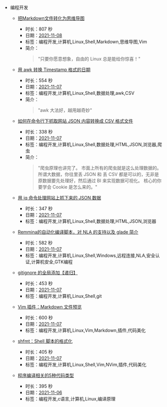 - 编程开发

    - [把Markdown文件转化为思维导图](https://www.bilibili.com/video/BV1Fr4y1y7eK)
        - 时长：807 秒
        - 日期：[2021-11-08](../month/202111.md)
        - 标签：编程开发,计算机,Linux,Shell,Markdown,思维导图,Vim
        - 简介：
            > "只要你愿意想象，自由的 Linux 总是能给你惊喜！"

    - [用 awk 转换 Timestamp 格式的日期](https://www.bilibili.com/video/BV1zL4y1q75m)
        - 时长：554 秒
        - 日期：[2021-11-07](../month/202111.md)
        - 标签：编程开发,计算机,Linux,Shell,数据处理,awk,CSV
        - 简介：
            > "awk 大法好，越用越奇妙"

    - [如何在命令行下抓取网站 JSON 内容转换成 CSV 格式文件](https://www.bilibili.com/video/BV1bS4y1d7SE)
        - 时长：338 秒
        - 日期：[2021-11-07](../month/202111.md)
        - 标签：编程开发,计算机,Linux,Shell,数据处理,HTML,JSON,浏览器,爬虫
        - 简介：
            > "爬虫原理也讲完了。
市面上所有的爬虫就是这么处理数据的。
所谓大数据，你往里丢 JSON 和 丢 CSV 都是可以的，无非是原数据要先处理好，然后通过 BI 来实现数据可视化。
核心的你要学会 Cookie 是怎么来的。"

    - [用 jq 命令处理网站上抓下来的 JSON 数据](https://www.bilibili.com/video/BV1jg411K7WP)
        - 时长：347 秒
        - 日期：[2021-11-07](../month/202111.md)
        - 标签：编程开发,计算机,Linux,Shell,数据处理,HTML,JSON,浏览器

    - [Remmina的自动化编译脚本，对 NLA 的支持以及 glade 简介](https://www.bilibili.com/video/BV1vR4y1E713)
        - 时长：582 秒
        - 日期：[2021-11-07](../month/202111.md)
        - 标签：编程开发,计算机,Linux,Shell,Windows,远程连接,NLA,安全认证,计算机安全,GTK编程

    - [gitignore 的全局添加【递归】](https://www.bilibili.com/video/BV1WL411u7Xk)
        - 时长：453 秒
        - 日期：[2021-11-07](../month/202111.md)
        - 标签：编程开发,计算机,Linux,Shell,git

    - [Vim 插件：Markdown 文件预览](https://www.bilibili.com/video/BV1eL411u7vz)
        - 时长：600 秒
        - 日期：[2021-11-07](../month/202111.md)
        - 标签：编程开发,计算机,Linux,Vim,Markdown,插件,代码美化

    - [shfmt：Shell 脚本的格式化](https://www.bilibili.com/video/BV1hU4y1g72L)
        - 时长：405 秒
        - 日期：[2021-11-07](../month/202111.md)
        - 标签：编程开发,计算机,Linux,Shell,Vim,NVim,插件,代码美化

    - [程序编译相关的5种代码类型](https://www.bilibili.com/video/BV1sL411u7QW)
        - 时长：395 秒
        - 日期：[2021-11-06](../month/202111.md)
        - 标签：编程开发,c语言,计算机,Linux,编译原理
